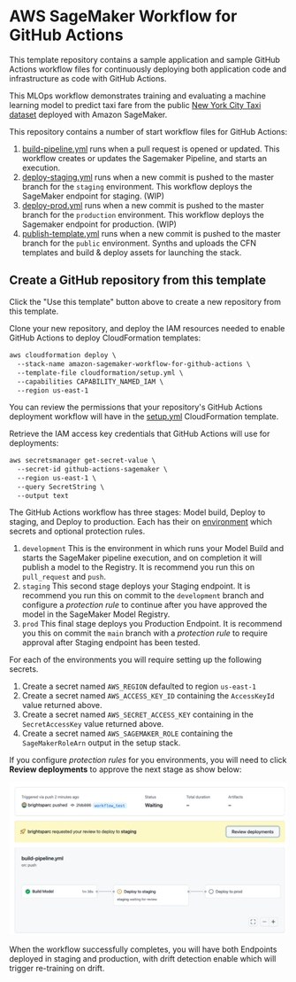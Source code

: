 # AWS SageMaker Workflow for GitHub Actions

This template repository contains a sample application and sample GitHub Actions workflow files for continuously deploying both application code and infrastructure as code with GitHub Actions.

This MLOps workflow demonstrates training and evaluating a machine learning model to predict taxi fare from the public [New York City Taxi dataset](https://registry.opendata.aws/nyc-tlc-trip-records-pds/) deployed with Amazon SageMaker. 

This repository contains a number of start workflow files for GitHub Actions:
1. [build-pipeline.yml](./build-pipeline.yml) runs when a pull request is opened or updated.  This workflow creates or updates the Sagemaker Pipeline, and starts an execution.
1. [deploy-staging.yml](./deploy-staging.yml) runs when a new commit is pushed to the master branch for the `staging` environment.  This workflow deploys the SageMaker endpoint for staging. (WIP)
1. [deploy-prod.yml](./deploy-prod.yml) runs when a new commit is pushed to the master branch for the `production` environment.  This workflow deploys the Sagemaker endpoint for production. (WIP)
1. [publish-template.yml](./publish-template.yml) runs when a new commit is pushed to the master branch for the `public` environment.  Synths and uploads the CFN templates and build & deploy assets for launching the stack. 

## Create a GitHub repository from this template

Click the "Use this template" button above to create a new repository from this template.

Clone your new repository, and deploy the IAM resources needed to enable GitHub Actions to deploy CloudFormation templates:

```
aws cloudformation deploy \
  --stack-name amazon-sagemaker-workflow-for-github-actions \
  --template-file cloudformation/setup.yml \
  --capabilities CAPABILITY_NAMED_IAM \
  --region us-east-1
```
You can review the permissions that your repository's GitHub Actions deployment workflow will have in the [setup.yml](cloudformation-templates/setup.yml) CloudFormation template.

Retrieve the IAM access key credentials that GitHub Actions will use for deployments:
```
aws secretsmanager get-secret-value \
  --secret-id github-actions-sagemaker \
  --region us-east-1 \
  --query SecretString \
  --output text
```

The GitHub Actions workflow has three stages: Model build, Deploy to staging, and Deploy to production.  Each has their on [environment](https://docs.github.com/en/actions/reference/environments) which secrets and optional protection rules. 
1. `development` This is the environment in which runs your Model Build and starts the SageMaker pipeline execution, and on completion it will publish a model to the Registry.  It is recommend you run this on `pull_request` and `push`.
1. `staging` This second stage deploys your Staging endpoint.  It is recommend you run this on commit to the `development` branch and configure a *protection rule* to continue after you have approved the model in the SageMaker Model Registry.
1. `prod` This final stage deploys you Production Endpoint. It is recommend you this on commit the `main` branch with a *protection rule* to require approval after Staging endpoint has been tested.

For each of the environments you will require setting up the following secrets.
1. Create a secret named `AWS_REGION` defaulted to region `us-east-1`
1. Create a secret named `AWS_ACCESS_KEY_ID` containing the `AccessKeyId` value returned above.
1. Create a secret named `AWS_SECRET_ACCESS_KEY` containing in the `SecretAccessKey` value returned above.
1. Create a secret named `AWS_SAGEMAKER_ROLE` containing the `SageMakerRoleArn` output in the setup stack.

If you configure *protection rules* for you environments, you will need to click **Review deployments** to approve the next stage as show below:

![Execution Role](docs/github-actions-workflow.png)

When the workflow successfully completes, you will have both Endpoints deployed in staging and production, with drift detection enable which will trigger re-training on drift.
